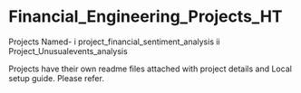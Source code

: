# Financial_Engineering_Projects_HT

Projects Named-
i project_financial_sentiment_analysis
ii Project_Unusualevents_analysis

Projects have their own readme files attached with project details and Local setup guide. Please refer.